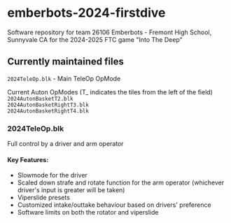 # emberbots-2024-firstdive
Software repository for team 26106 Emberbots - Fremont High School, Sunnyvale CA for the 2024-2025 FTC game "Into The Deep"

## Currently maintained files
`2024TeleOp.blk` - Main TeleOp OpMode  
  
Current Auton OpModes (T_ indicates the tiles from the left of the field)     
`2024AutonBasketT2.blk`       
`2024AutonBasketRightT3.blk`       
`2024AutonBasketRightT4.blk`         

### 2024TeleOp.blk
Full control by a driver and arm operator   
    
#### Key Features:
* Slowmode for the driver
* Scaled down strafe and rotate function for the arm operator (whichever driver's input is greater will be taken)
* Viperslide presets
* Customized intake/outtake behaviour based on drivers' preference
* Software limits on both the rotator and viperslide